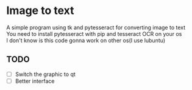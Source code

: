 # Image to text
A simple program using tk and pytesseract for converting image to text  
You need to install pytesseract with pip and tesseract OCR on your os  
I don't know is this code gonna work on other os(I use lubuntu)  
## TODO  
- [ ] Switch the graphic to qt
- [ ] Better interface